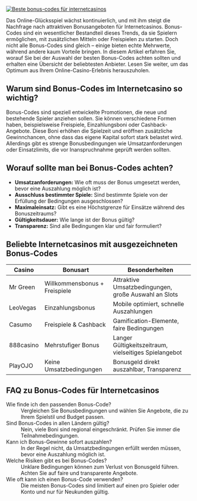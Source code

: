 [![Beste bonus-codes für internetcasinos](https://123-caf.pages.dev/gitsignup.png)](https://vrmoo.ru/Bt82HjjY)

<p>Das Online-Glücksspiel wächst kontinuierlich, und mit ihm steigt die Nachfrage nach attraktiven Bonusangeboten für Internetcasinos. Bonus-Codes sind ein wesentlicher Bestandteil dieses Trends, da sie Spielern ermöglichen, mit zusätzlichen Mitteln oder Freispielen zu starten. Doch nicht alle Bonus-Codes sind gleich – einige bieten echte Mehrwerte, während andere kaum Vorteile bringen. In diesem Artikel erfahren Sie, worauf Sie bei der Auswahl der besten Bonus-Codes achten sollten und erhalten eine Übersicht der beliebtesten Anbieter. Lesen Sie weiter, um das Optimum aus Ihrem Online-Casino-Erlebnis herauszuholen.</p>  <h2>Warum sind Bonus-Codes im Internetcasino so wichtig?</h2> <p>Bonus-Codes sind speziell entwickelte Promotionen, die neue und bestehende Spieler anziehen sollen. Sie können verschiedene Formen haben, beispielsweise Freispiele, Einzahlungsboni oder Cashback-Angebote. Diese Boni erhöhen die Spielzeit und eröffnen zusätzliche Gewinnchancen, ohne dass das eigene Kapital sofort stark belastet wird. Allerdings gibt es strenge Bonusbedingungen wie Umsatzanforderungen oder Einsatzlimits, die vor Inanspruchnahme geprüft werden sollten.</p>  <h2>Worauf sollte man bei Bonus-Codes achten?</h2> <ul>   <li><strong>Umsatzanforderungen:</strong> Wie oft muss der Bonus umgesetzt werden, bevor eine Auszahlung möglich ist?</li>   <li><strong>Ausschluss bestimmter Spiele:</strong> Sind bestimmte Spiele von der Erfüllung der Bedingungen ausgeschlossen?</li>   <li><strong>Maximaleinsatz:</strong> Gibt es eine Höchstgrenze für Einsätze während des Bonuszeitraums?</li>   <li><strong>Gültigkeitsdauer:</strong> Wie lange ist der Bonus gültig?</li>   <li><strong>Transparenz:</strong> Sind alle Bedingungen klar und fair formuliert?</li> </ul>  <h2>Beliebte Internetcasinos mit ausgezeichneten Bonus-Codes</h2> <table>   <thead>     <tr>       <th>Casino</th>       <th>Bonusart</th>       <th>Besonderheiten</th>     </tr>   </thead>   <tbody>     <tr>       <td>Mr Green</td>       <td>Willkommensbonus + Freispiele</td>       <td>Attraktive Umsatzbedingungen, große Auswahl an Slots</td>     </tr>     <tr>       <td>LeoVegas</td>       <td>Einzahlungsbonus</td>       <td>Mobile optimiert, schnelle Auszahlungen</td>     </tr>     <tr>       <td>Casumo</td>       <td>Freispiele & Cashback</td>       <td>Gamification-Elemente, faire Bedingungen</td>     </tr>     <tr>       <td>888casino</td>       <td>Mehrstufiger Bonus</td>       <td>Langer Gültigkeitszeitraum, vielseitiges Spielangebot</td>     </tr>     <tr>       <td>PlayOJO</td>       <td>Keine Umsatzbedingungen</td>       <td>Bonusgeld direkt auszahlbar, Transparenz</td>     </tr>   </tbody> </table>  <h2>FAQ zu Bonus-Codes für Internetcasinos</h2> <dl>   <dt>Wie finde ich den passenden Bonus-Code?</dt>   <dd>Vergleichen Sie Bonusbedingungen und wählen Sie Angebote, die zu Ihrem Spielstil und Budget passen.</dd>    <dt>Sind Bonus-Codes in allen Ländern gültig?</dt>   <dd>Nein, viele Boni sind regional eingeschränkt. Prüfen Sie immer die Teilnahmebedingungen.</dd>    <dt>Kann ich Bonus-Gewinne sofort auszahlen?</dt>   <dd>In der Regel nicht, da Umsatzbedingungen erfüllt werden müssen, bevor eine Auszahlung möglich ist.</dd>    <dt>Welche Risiken gibt es bei Bonus-Codes?</dt>   <dd>Unklare Bedingungen können zum Verlust von Bonusgeld führen. Achten Sie auf faire und transparente Angebote.</dd>    <dt>Wie oft kann ich einen Bonus-Code verwenden?</dt>   <dd>Die meisten Bonus-Codes sind limitiert auf einen pro Spieler oder Konto und nur für Neukunden gültig.</dd> </dl>